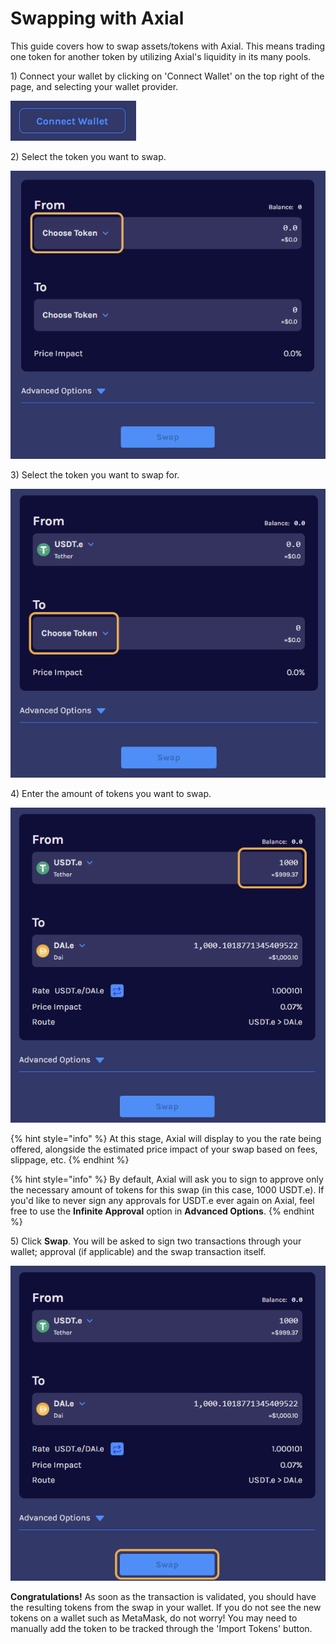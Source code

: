 # Swapping with Axial

This guide covers how to swap assets/tokens with Axial. This means trading one token for another token by utilizing Axial's liquidity in its many pools.

1\) Connect your wallet by clicking on 'Connect Wallet' on the top right of the page, and selecting your wallet provider.

![](<../../.gitbook/assets/image (9) (1) (1).png>)

2\) Select the token you want to swap.

![](<../../.gitbook/assets/image (8) (1) (1) (1) (1).png>)

3\) Select the token you want to swap for.

![](<../../.gitbook/assets/image (10) (1) (1) (1).png>)

4\) Enter the amount of tokens you want to swap.

![](<../../.gitbook/assets/image (16) (1) (1) (1).png>)

{% hint style="info" %}
At this stage, Axial will display to you the rate being offered, alongside the estimated price impact of your swap based on fees, slippage, etc.
{% endhint %}

{% hint style="info" %}
By default, Axial will ask you to sign to approve only the necessary amount of tokens for this swap (in this case, 1000 USDT.e). If you'd like to never sign any approvals for USDT.e ever again on Axial, feel free to use the **Infinite Approval** option in **Advanced Options**.
{% endhint %}

5\) Click **Swap**. You will be asked to sign two transactions through your wallet; approval (if applicable) and the swap transaction itself.

![](<../../.gitbook/assets/image (15) (1).png>)

**Congratulations!** As soon as the transaction is validated, you should have the resulting tokens from the swap in your wallet. If you do not see the new tokens on a wallet such as MetaMask, do not worry! You may need to manually add the token to be tracked through the 'Import Tokens' button.
